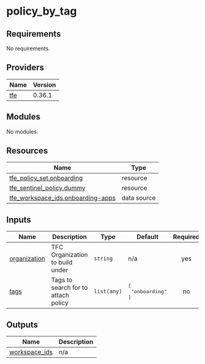# policy_by_tag

<!-- BEGINNING OF PRE-COMMIT-TERRAFORM DOCS HOOK -->
## Requirements

No requirements.

## Providers

| Name | Version |
|------|---------|
| <a name="provider_tfe"></a> [tfe](#provider\_tfe) | 0.36.1 |

## Modules

No modules.

## Resources

| Name | Type |
|------|------|
| [tfe_policy_set.onboarding](https://registry.terraform.io/providers/hashicorp/tfe/latest/docs/resources/policy_set) | resource |
| [tfe_sentinel_policy.dummy](https://registry.terraform.io/providers/hashicorp/tfe/latest/docs/resources/sentinel_policy) | resource |
| [tfe_workspace_ids.onboarding-apps](https://registry.terraform.io/providers/hashicorp/tfe/latest/docs/data-sources/workspace_ids) | data source |

## Inputs

| Name | Description | Type | Default | Required |
|------|-------------|------|---------|:--------:|
| <a name="input_organization"></a> [organization](#input\_organization) | TFC Organization to build under | `string` | n/a | yes |
| <a name="input_tags"></a> [tags](#input\_tags) | Tags to search for to attach policy | `list(any)` | <pre>[<br>  "onboarding"<br>]</pre> | no |

## Outputs

| Name | Description |
|------|-------------|
| <a name="output_workspace_ids"></a> [workspace\_ids](#output\_workspace\_ids) | n/a |
<!-- END OF PRE-COMMIT-TERRAFORM DOCS HOOK -->

